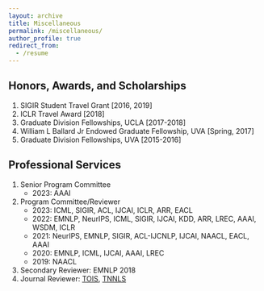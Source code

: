 ```yaml
---
layout: archive
title: Miscellaneous
permalink: /miscellaneous/
author_profile: true
redirect_from:
  - /resume
---
```


<h2>Honors, Awards, and Scholarships</h2>
<ol>
	<li> SIGIR Student Travel Grant [2016, 2019] </li>
	<li> ICLR Travel Award [2018] </li>
	<li> Graduate Division Fellowships, UCLA [2017-2018] </li>
	<li> William L Ballard Jr Endowed Graduate Fellowship, UVA [Spring, 2017] </li>
	<li> Graduate Division Fellowships, UVA [2015-2016] </li>
</ol>


<h2>Professional Services</h2>
<ol>
	<li> Senior Program Committee
		<ul>
			<li>2023: AAAI </li>
    		</ul>
	</li>
	<li> Program Committee/Reviewer
		<ul>
			<li>2023: ICML, SIGIR, ACL, IJCAI, ICLR, ARR, EACL </li>
			<li>2022: EMNLP, NeurIPS, ICML, SIGIR, IJCAI, KDD, ARR, LREC, AAAI, WSDM, ICLR </li>
			<li>2021: NeurIPS, EMNLP, SIGIR, ACL-IJCNLP, IJCAI, NAACL, EACL, AAAI </li>
			<li>2020: EMNLP, ICML, IJCAI, AAAI, LREC </li>
			<li>2019: NAACL </li>
    		</ul>
	</li>
	<li> Secondary Reviewer: EMNLP 2018 </li>
	<li> Journal Reviewer: <a href="https://dl.acm.org/journal/tois">TOIS</a>, <a href="https://cis.ieee.org/publications/t-neural-networks-and-learning-systems">TNNLS</a> </li>
</ol>


